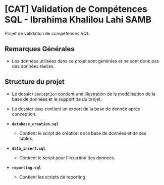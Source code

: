 # [CAT] Validation de Compétences SQL - Ibrahima Khalilou Lahi SAMB

Projet de validation de compétences  SQL.

## Remarques Générales

- Les données utilisées dans ce projet sont générées et ne sont donc pas des données réelles.

## Structure du projet
- Le dossier `Conception` contient une illustration de la modélisation de la base de données et le support de du projet.
- Le dossier `dump` contient un export de la base de donnée après conception.
- **`database_creation.sql`**
    - Contient le script de création de la base de données et de ses tables.
    
- **`data_insert.sql`**
    - Contient le script pour l'insertion des données.

- **`reporting.sql`**
    - Contient les scripts de reporting.

